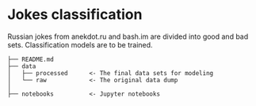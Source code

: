 # Jokes classification

Russian jokes from anekdot.ru and bash.im are divided into good and bad sets. Classification models are to be trained.

```
├── README.md
├── data
│   ├── processed      <- The final data sets for modeling
│   └── raw            <- The original data dump
│
├── notebooks          <- Jupyter notebooks
```
